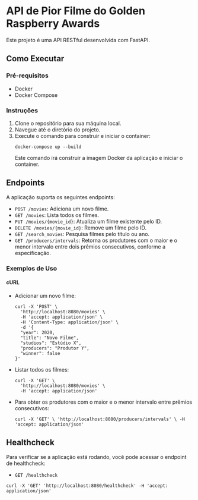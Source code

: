 
# API de Pior Filme do Golden Raspberry Awards

Este projeto é uma API RESTful desenvolvida com FastAPI.

## Como Executar

### Pré-requisitos
- Docker
- Docker Compose

### Instruções

1. Clone o repositório para sua máquina local.
2. Navegue até o diretório do projeto.
3. Execute o comando para construir e iniciar o container:
   ```
   docker-compose up --build
   ```
   Este comando irá construir a imagem Docker da aplicação e iniciar o container.

## Endpoints

A aplicação suporta os seguintes endpoints:

- `POST /movies`: Adiciona um novo filme.
- `GET /movies`: Lista todos os filmes.
- `PUT /movies/{movie_id}`: Atualiza um filme existente pelo ID.
- `DELETE /movies/{movie_id}`: Remove um filme pelo ID.
- `GET /search_movies`: Pesquisa filmes pelo título ou ano.
- `GET /producers/intervals`: Retorna os produtores com o maior e o menor intervalo entre dois prêmios consecutivos, conforme a especificação.

### Exemplos de Uso

#### cURL

- Adicionar um novo filme:
  ```
  curl -X 'POST' \
    'http://localhost:8080/movies' \
    -H 'accept: application/json' \
    -H 'Content-Type: application/json' \
    -d '{
    "year": 2020,
    "title": "Novo Filme",
    "studios": "Estúdio X",
    "producers": "Produtor Y",
    "winner": false
  }'
  ```

- Listar todos os filmes:
  ```
  curl -X 'GET' \
    'http://localhost:8080/movies' \
    -H 'accept: application/json'
  ```

- Para obter os produtores com o maior e o menor intervalo entre prêmios consecutivos:
  ```
  curl -X 'GET' \ 'http://localhost:8080/producers/intervals' \ -H 'accept: application/json'
  ```


## Healthcheck

Para verificar se a aplicação está rodando, você pode acessar o endpoint de healthcheck:

- `GET /healthcheck`

```
curl -X 'GET' 'http://localhost:8080/healthcheck' -H 'accept: application/json'
```
